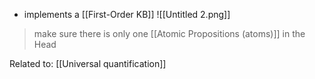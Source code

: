 - implements a [[First-Order KB]]
	![[Untitled 2.png]]
>make sure there is only one [[Atomic Propositions (atoms)]] in the Head

Related to: [[Universal quantification]]